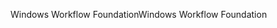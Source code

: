 <span data-ttu-id="695a0-101">Windows Workflow Foundation</span><span class="sxs-lookup"><span data-stu-id="695a0-101">Windows Workflow Foundation</span></span>